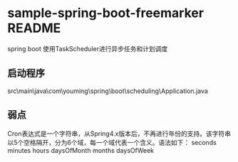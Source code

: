 # sample-spring-boot-freemarker README
spring boot 使用TaskScheduler进行异步任务和计划调度

## 启动程序
src\main\java\com\youming\spring\boot\scheduling\Application.java

## 弱点
Cron表达式是一个字符串，从Spring4.x版本后，不再进行年份的支持。该字符串以5个空格隔开，分为6个域，每一个域代表一个含义。语法如下：
seconds   minutes  hours  daysOfMonth  months  daysOfWeek

